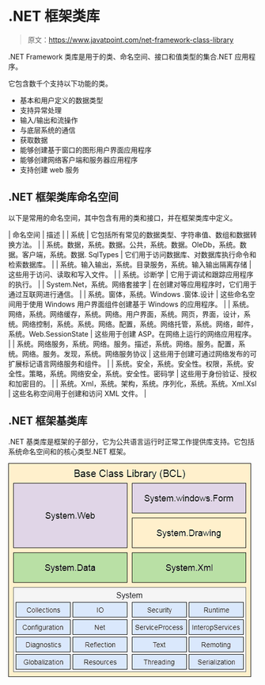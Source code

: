 # .NET 框架类库

> 原文：<https://www.javatpoint.com/net-framework-class-library>

.NET Framework 类库是用于的类、命名空间、接口和值类型的集合.NET 应用程序。

它包含数千个支持以下功能的类。

*   基本和用户定义的数据类型
*   支持异常处理
*   输入/输出和流操作
*   与底层系统的通信
*   获取数据
*   能够创建基于窗口的图形用户界面应用程序
*   能够创建网络客户端和服务器应用程序
*   支持创建 web 服务

## .NET 框架类库命名空间

以下是常用的命名空间，其中包含有用的类和接口，并在框架类库中定义。

| 命名空间 | 描述 |
| 系统 | 它包括所有常见的数据类型、字符串值、数组和数据转换方法。 |
| 系统。数据，系统。数据。公共，系统。数据。OleDb，系统。数据。客户端，系统。数据. SqlTypes | 它们用于访问数据库、对数据库执行命令和检索数据库。 |
| 系统。输入输出，系统。目录服务，系统。输入输出隔离存储 | 这些用于访问、读取和写入文件。 |
| 系统。诊断学 | 它用于调试和跟踪应用程序的执行。 |
| System.Net，系统。网络套接字 | 在创建对等应用程序时，它们用于通过互联网进行通信。 |
| 系统。窗体，系统。Windows .窗体.设计 | 这些命名空间用于使用 Windows 用户界面组件创建基于 Windows 的应用程序。 |
| 系统。网络，系统。网络缓存，系统。网络。用户界面，系统。网页，界面，设计，系统。网络控制，系统。系统。网络。配置，系统。网络托管，系统。网络，邮件，系统。Web.SessionState | 这些用于创建 ASP。在网络上运行的网络应用程序。 |
| 系统。网络服务，系统。网络。服务。描述，系统。网络。服务。配置，系统。网络。服务。发现，系统。网络服务协议 | 这些用于创建可通过网络发布的可扩展标记语言网络服务和组件。 |
| 系统。安全，系统。安全性。权限，系统。安全性。策略，系统。网络安全，系统。安全性。密码学 | 这些用于身份验证、授权和加密目的。 |
| 系统。Xml，系统。架构，系统。序列化，系统。系统。Xml.Xsl | 这些名称空间用于创建和访问 XML 文件。 |

## .NET 框架基类库

.NET 基类库是框架的子部分，它为公共语言运行时正常工作提供库支持。它包括系统命名空间和的核心类型.NET 框架。

![Net Framework Base Class Library](img/c34e3ba69e311cb25263241aa1904372.png)